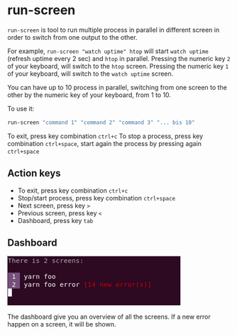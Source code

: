 # run-screen

`run-screen` is tool to run multiple process in parallel in different screen in order to switch from one output to the other.

For example, `run-screen "watch uptime" htop` will start `watch uptime` (refresh uptime every 2 sec) and `htop` in parallel. Pressing the numeric key `2` of your keyboard, will switch to the `htop` screen. Pressing the numeric key `1` of your keyboard, will switch to the `watch uptime` screen.

You can have up to 10 process in parallel, switching from one screen to the other by the numeric key of your keyboard, from 1 to 10.

To use it:

```bash
run-screen "command 1" "command 2" "command 3" "... bis 10"
```

To exit, press key combination `ctrl+c`
To stop a process, press key combination `ctrl+space`, start again the process by pressing again `ctrl+space`

## Action keys

- To exit, press key combination `ctrl+c`
- Stop/start process, press key combination `ctrl+space`
- Next screen, press key `>`
- Previous screen, press key `<`
- Dashboard, press key `tab`

## Dashboard

![screenshot-dashboard](https://github.com/apiel/run-screen/blob/master/screenshots/screenshot-dashboard.png?raw=true)

The dashboard give you an overview of all the screens. If a new error happen on a screen, it will be shown.